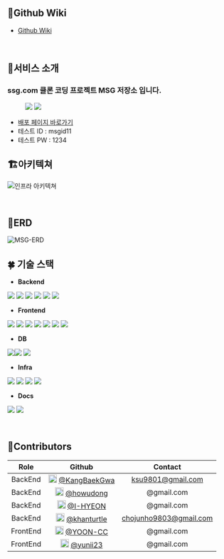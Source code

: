 ## 📖Github Wiki

- [Github Wiki](https://github.com/1-MSG/backend/wiki)
<br>

## 🌟서비스 소개

### ssg.com 클론 코딩 프로젝트 MSG 저장소 입니다.

<figure class="half"> <img src="https://github.com/1-MSG/backend/assets/81681883/939c6f0b-7488-4101-bfed-eb0fcb8837ef"> <img src="https://github.com/1-MSG/backend/assets/81681883/c7d9783f-250d-47e6-9adc-54cc7ce55e9a"> </figure>

- [배포 페이지 바로가기](https://ssgcom-app.vercel.app/)
- 테스트 ID : msgid11
- 테스트 PW : 1234

## 🏗️아키텍쳐

![인프라 아키텍쳐](https://file.notion.so/f/f/495b0510-50aa-41fc-bf5b-523c9bc74476/2aa1ac86-4e26-404d-b5b5-2cd7fb951578/Untitled.png?id=9b421e3c-522d-4d2e-9c36-a7cac2175e41&table=block&spaceId=495b0510-50aa-41fc-bf5b-523c9bc74476&expirationTimestamp=1713189600000&signature=gjKsAUv1Ros_VWjlYryMcgGvGP6Erg7OPNG21x-r9JA&downloadName=Untitled.png)


<br>

## 🧭ERD

![MSG-ERD](https://github.com/1-MSG/backend/assets/81681883/e65a5b2d-7a61-4bec-94d4-bc35265710d8)
<br>
## 🍀 기술 스택

- **Backend**

<img src="https://img.shields.io/badge/java-007396?style=for-the-badge&logo=OpenJDK&logoColor=white"> <img src="https://img.shields.io/badge/spring-6DB33F?style=for-the-badge&logo=spring&logoColor=white"> <img src="https://img.shields.io/badge/spring boot-6DB33F?style=for-the-badge&logo=springboot&logoColor=white"> <img src="https://img.shields.io/badge/Spring Security-6DB33F?style=for-the-badge&logo=Spring Security&logoColor=white"> <img src="https://img.shields.io/badge/Spring Data JPA-F05032?style=for-the-badge&logo=Spring&logoColor=white"> <img src="https://img.shields.io/badge/QueryDSL-81717?style=for-the-badge&logo=QueryDSL&logoColor=white"> 

- **Frontend**

<img src="https://img.shields.io/badge/next.js-000000?style=for-the-badge&logo=nextdotjs&logoColor=white"> <img src="https://img.shields.io/badge/typescript-3178C6?style=for-the-badge&logo=typescript&logoColor=white">  <img src="https://img.shields.io/badge/ReactQuery-61DAFB?style=for-the-badge&logo=ReactQuery&logoColor=white">  <img src="https://img.shields.io/badge/NextAuth-339933?style=for-the-badge&logo=NextAuth&logoColor=white"> <img src="https://img.shields.io/badge/vercel-06B6D4?style=for-the-badge&logo=vercel&logoColor=white"> <img src="https://img.shields.io/badge/swr-007ACC?style=for-the-badge&logo=swr&logoColor=white"> <img src="https://img.shields.io/badge/chart JS-007ACC?style=for-the-badge&logo=chart JS&logoColor=white">

- **DB**
  
<img src="https://img.shields.io/badge/mysql-4479A1?style=for-the-badge&logo=mysql&logoColor=white"><img src="https://img.shields.io/badge/Redis-DC382D?style=for-the-badge&logo=Redis&logoColor=white"> <img src="https://img.shields.io/badge/MongoDB-3178C6?style=for-the-badge&logo=MongoDB&logoColor=white">

- **Infra**

<img src="https://img.shields.io/badge/GitHub Actions-2088FF?style=for-the-badge&logo=GitHub Actions&logoColor=white"> <img src="https://img.shields.io/badge/docker-2496ED?style=for-the-badge&logo=docker&logoColor=white">   <img src="https://img.shields.io/badge/Amazon%20EC2-FF9900?style=for-the-badge&logo=Amazon%20EC2&logoColor=white"> <img src="https://img.shields.io/badge/Nginx-6DB33F?style=for-the-badge&logo=Nginx&logoColor=white">

- **Docs**

<img src="https://img.shields.io/badge/postman-FF6C37?style=for-the-badge&logo=postman&logoColor=white"> <img src="https://img.shields.io/badge/swagger-85EA2D?style=for-the-badge&logo=swagger&logoColor=white">

<br>

## 👥Contributors
|     Role     |                                                        Github                                                         |        Contact        |
| :--------: | :-------------------------------------------------------------------------------------------------------------------: | :-------------------: |
| BackEnd | [<img src="https://avatars.githubusercontent.com/u/160799011?v=4" width="19" />](https://github.com/KangBaekGwa) [@KangBaekGwa](https://github.com/KangBaekGwa) |   ksu9801@gmail.com   |
| BackEnd | [<img src="https://avatars.githubusercontent.com/u/53307093?v=4" width="19" />](https://github.com/howudong) [@howudong](https://github.com/howudong)|   @gmail.com   |
| BackEnd | [<img src="https://avatars.githubusercontent.com/u/122415843?v=4" width="19" />](https://github.com/I-HYEON) [@I-HYEON](https://github.com/I-HYEON)|   @gmail.com   |
|  BackEnd |  [<img src="https://avatars.githubusercontent.com/u/81681883?v=4" width="19" />](https://github.com/khanturtle)  [@khanturtle](https://github.com/khanturtle) | chojunho9803@gmail.com |
| FrontEnd | [<img src="https://avatars.githubusercontent.com/u/87313979?v=4" width="19" />](https://github.com/YOON-CC) [@YOON-CC](https://github.com/YOON-CC)|  @gmail.com  |
|  FrontEnd |  [<img src="https://avatars.githubusercontent.com/u/67429918?v=4" width="19" />](https://github.com/yunii23) [@yunii23](https://github.com/yunii23) |   @gmail.com   |
